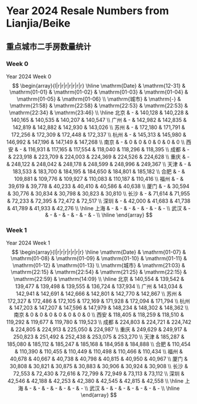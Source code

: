 # Year 2024 Resale Numbers from Lianjia/Beike

## 重点城市二手房数量统计



### Week 0

$\text{Year 2024 Week 0}$
$$
\begin{array}{l|r|r|r|r|r|r|r}
\hline
\mathrm{Date} & \mathrm{12-31} & \mathrm{01-01} & \mathrm{01-02} & \mathrm{01-03} & \mathrm{01-04} & \mathrm{01-05} & \mathrm{01-06} \\
\mathrm{城市} & \mathrm{-} & \mathrm{21:58} & \mathrm{22:58} & \mathrm{22:53} & \mathrm{22:53} & \mathrm{22:34} & \mathrm{23:46} \\
\hline
北京 & - & 140,128 & 140,228 & 140,165 & 140,535 & 140,207 & 140,547 \\
广州 & - & 142,982 & 142,835 & 142,819 & 142,882 & 142,930 & 143,026 \\
苏州 & - & 172,180 & 171,791 & 172,256 & 172,309 & 172,448 & 172,337 \\
杭州 & - & 145,313 & 145,980 & 146,992 & 147,196 & 147,149 & 147,268 \\
南京 & - & 0 & 0 & 0 & 0 & 0 & 0 \\
西安 & - & 116,931 & 117,165 & 117,554 & 118,040 & 118,296 & 118,395 \\
成都 & - & 223,918 & 223,709 & 224,003 & 224,369 & 224,526 & 224,628 \\
重庆 & - & 248,122 & 248,042 & 248,178 & 248,599 & 248,996 & 249,367 \\
天津 & - & 183,533 & 183,700 & 184,195 & 184,650 & 184,801 & 185,182 \\
合肥 & - & 109,881 & 109,776 & 109,927 & 110,083 & 110,187 & 110,416 \\
福州 & - & 39,619 & 39,778 & 40,233 & 40,410 & 40,586 & 40,638 \\
厦门 & - & 30,594 & 30,776 & 30,834 & 30,798 & 30,823 & 30,810 \\
长沙 & - & 71,614 & 71,955 & 72,233 & 72,395 & 72,472 & 72,517 \\
深圳 & - & 42,000 & 41,683 & 41,738 & 41,789 & 41,933 & 42,276 \\
\hline
上海 & - & - & - & - & - & - & - \\
武汉 & - & - & - & - & - & - & - \\
\hline
\end{array}
$$



### Week 1

$\text{Year 2024 Week 1}$
$$
\begin{array}{l|r|r|r|r|r|r|r}
\hline
\mathrm{Date} & \mathrm{01-07} & \mathrm{01-08} & \mathrm{01-09} & \mathrm{01-10} & \mathrm{01-11} & \mathrm{01-12} & \mathrm{01-13} \\
\mathrm{城市} & \mathrm{21:03} & \mathrm{22:15} & \mathrm{22:54} & \mathrm{21:25} & \mathrm{22:15} & \mathrm{22:59} & \mathrm{14:09} \\
\hline
北京 & 140,554 & 139,542 & 139,477 & 139,498 & 139,555 & 136,724 & 137,934 \\
广州 & 143,034 & 142,941 & 142,691 & 142,666 & 142,801 & 142,770 & 142,867 \\
苏州 & 172,327 & 172,486 & 172,105 & 172,169 & 171,928 & 172,094 & 171,794 \\
杭州 & 147,203 & 147,207 & 147,596 & 147,979 & 148,234 & 148,302 & 148,362 \\
南京 & 0 & 0 & 0 & 0 & 0 & 0 & 0 \\
西安 & 118,405 & 118,259 & 118,510 & 119,292 & 119,677 & 119,780 & 119,523 \\
成都 & 224,803 & 224,721 & 224,742 & 224,805 & 224,913 & 225,050 & 224,987 \\
重庆 & 249,629 & 249,917 & 250,823 & 251,492 & 252,438 & 253,075 & 253,270 \\
天津 & 185,287 & 185,080 & 185,112 & 185,247 & 185,168 & 184,958 & 184,888 \\
合肥 & 110,454 & 110,390 & 110,455 & 110,449 & 110,498 & 110,466 & 110,434 \\
福州 & 40,678 & 40,667 & 40,738 & 40,798 & 40,815 & 40,950 & 40,967 \\
厦门 & 30,808 & 30,821 & 30,875 & 30,883 & 30,906 & 30,924 & 30,908 \\
长沙 & 72,553 & 72,430 & 72,616 & 72,799 & 72,949 & 73,113 & 73,112 \\
深圳 & 42,546 & 42,188 & 42,253 & 42,380 & 42,545 & 42,815 & 42,558 \\
\hline
上海 & - & - & - & - & - & - & - \\
武汉 & - & - & - & - & - & - & - \\
\hline
\end{array}
$$

